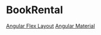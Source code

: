 # BookRental

[Angular Flex Layout](https://github.com/angular/flex-layout/wiki/API-Documentation)
[Angular Material](https://material.angular.io/)
